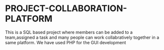 # PROJECT-COLLABORATION-PLATFORM
This is a SQL based project where members can be added to a team,assigned a task and many people can work collabratively together in a same platform.
We have used PHP for the GUI development
